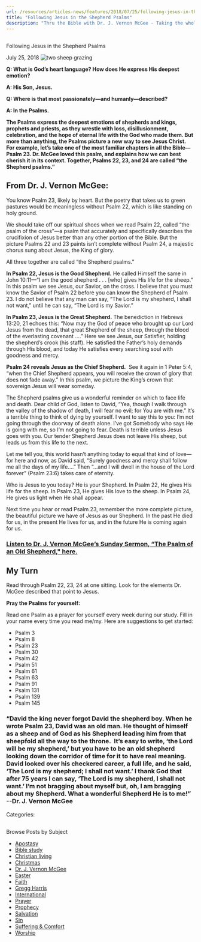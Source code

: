 ```yaml
---
url: /resources/articles-news/features/2018/07/25/following-jesus-in-the-shepherd-psalms
title: "Following Jesus in the Shepherd Psalms"
description: "Thru the Bible with Dr. J. Vernon McGee - Taking the whole Word to the whole world"
---
```







## 
 Following Jesus in the Shepherd Psalms


July 25, 2018
![two sheep grazing](https://ttb.org/images/default-source/Features-and-News/two-sheep-grazing.jpg?sfvrsn=de41d16_0 "two sheep grazing")




**Q: What is God’s heart language? How does He express His deepest emotion?** 


**A: His Son, Jesus.** 


**Q: Where is that most passionately—and humanly—described?** 


**A: In the Psalms.** 


**The Psalms express the deepest emotions of shepherds and kings, prophets and priests, as they wrestle with loss, disillusionment, celebration, and the hope of eternal life with the God who made them. But more than anything, the Psalms picture a new way to see Jesus Christ. For example, let’s take one of the most familiar chapters in all the Bible—Psalm 23. Dr. McGee loved this psalm, and explains how we can best cherish it in its context. Together, Psalms 22, 23, and 24 are called “the Shepherd psalms.”**


## From Dr. J. Vernon McGee:


 


You know Psalm 23, likely by heart. But the poetry that takes us to green pastures would be meaningless without Psalm 22, which is like standing on holy ground. 


We should take off our spiritual shoes when we read Psalm 22, called “the psalm of the cross”—a psalm that accurately and specifically describes the crucifixion of Jesus better than any other portion of the Bible. But the picture Psalms 22 and 23 paints isn’t complete without Psalm 24, a majestic chorus sung about Jesus, the King of glory. 


All three together are called “the Shepherd psalms.” 


**In Psalm 22, Jesus is the Good Shepherd.** He called Himself the same in John 10:11—“I am the good shepherd . . . [who] gives His life for the sheep.” In this psalm we see Jesus, our Savior, on the cross. I believe that you must know the Savior of Psalm 22 before you can know the Shepherd of Psalm 23. I do not believe that any man can say, “The Lord is my shepherd, I shall not want,” until he can say, “The Lord is my Savior.” 


**In Psalm 23, Jesus is the Great Shepherd.** The benediction in Hebrews 13:20, 21 echoes this: “Now may the God of peace who brought up our Lord Jesus from the dead, that great Shepherd of the sheep, through the blood of the everlasting covenant ….” Here we see Jesus, our Satisfier, holding the shepherd’s crook (his staff). He satisfied the Father’s holy demands through His blood, and today He satisfies every searching soul with goodness and mercy. 


**Psalm 24 reveals Jesus as the Chief Shepherd.**  See it again in 1 Peter 5:4, “when the Chief Shepherd appears, you will receive the crown of glory that does not fade away.” In this psalm, we picture the King’s crown that sovereign Jesus will wear someday.


The Shepherd psalms give us a wonderful reminder on which to face life and death. Dear child of God, listen to David, “Yea, though I walk through the valley of the shadow of death, I will fear no evil; for You are with me.” It’s a terrible thing to think of dying by yourself. I want to say this to you: I’m not going through the doorway of death alone. I’ve got Somebody who says He is going with me, so I’m not going to fear. Death is terrible unless Jesus goes with you. Our tender Shepherd Jesus does not leave His sheep, but leads us from this life to the next. 


Let me tell you, this world hasn’t anything today to equal that kind of love—for here and now, as David said, “Surely goodness and mercy shall follow me all the days of my life….” Then “…and I will dwell in the house of the Lord forever” (Psalm 23:6) takes care of eternity. 


Who is Jesus to you today? He is your Shepherd. In Psalm 22, He gives His life for the sheep. In Psalm 23, He gives His love to the sheep. In Psalm 24, He gives us light when He shall appear. 


Next time you hear or read Psalm 23, remember the more complete picture, the beautiful picture we have of Jesus as our Shepherd. In the past He died for us, in the present He lives for us, and in the future He is coming again for us. 


### [Listen to Dr. J. Vernon McGee’s Sunday Sermon, “The Psalm of an Old Shepherd," here.](https://www.oneplace.com/ministries/thru-the-bible-sunday-sermon/listen/the-psalm-of-an-old-shepherd-355362.html)


 


## My Turn


Read through Psalm 22, 23, 24 at one sitting. Look for the elements Dr. McGee described that point to Jesus. 


**Pray the Psalms** **for yourself:** 


Read one Psalm as a prayer for yourself every week during our study. Fill in your name every time you read me/my. Here are suggestions to get started: 


* Psalm 3
* Psalm 8
* Psalm 23
* Psalm 30
* Psalm 42
* Psalm 51
* Psalm 61
* Psalm 63
* Psalm 91
* Psalm 131
* Psalm 139
* Psalm 145


### “David the king never forgot David the shepherd boy. When he wrote Psalm 23, David was an old man. He thought of himself as a sheep and of God as his Shepherd leading him from that sheepfold all the way to the throne.  It’s easy to write, ‘the Lord will be my shepherd,’ but you have to be an old shepherd looking down the corridor of time for it to have real meaning. David looked over his checkered career, a full life, and he said, ‘The Lord is my shepherd; I shall not want.’ I thank God that after 75 years I can say, ‘The Lord is my shepherd, I shall not want.’ I’m not bragging about myself but, oh, I am bragging about my Shepherd. What a wonderful Shepherd He is to me!”  --Dr. J. Vernon McGee



Categories: 









## 
 Browse Posts by Subject


* [Apostasy](/resources/articles-news/-in-tags/tags/Apostasy)
* [Bible study](/resources/articles-news/-in-tags/tags/Bible-study)
* [Christian living](/resources/articles-news/-in-tags/tags/Christian-living)
* [Christmas](/resources/articles-news/-in-tags/tags/Christmas)
* [Dr. J. Vernon McGee](/resources/articles-news/-in-tags/tags/Dr-J-Vernon-McGee)
* [Easter](/resources/articles-news/-in-tags/tags/easter)
* [Faith](/resources/articles-news/-in-tags/tags/Faith)
* [Gregg Harris](/resources/articles-news/-in-tags/tags/Gregg-Harris)
* [International](/resources/articles-news/-in-tags/tags/International)
* [Prayer](/resources/articles-news/-in-tags/tags/prayer)
* [Prophecy](/resources/articles-news/-in-tags/tags/Prophecy)
* [Salvation](/resources/articles-news/-in-tags/tags/Salvation)
* [Sin](/resources/articles-news/-in-tags/tags/sin)
* [Suffering & Comfort](/resources/articles-news/-in-tags/tags/Suffering-Comfort)
* [Worship](/resources/articles-news/-in-tags/tags/worship)







